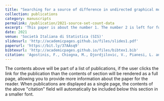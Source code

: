 ```yaml
---
title: "Searching for a source of difference in undirected graphical models for count data: an empirical study"
collection: publications
category: manuscripts
permalink: /publication/2021-source-set-count-data
excerpt: 'This paper is about the number 1. The number 2 is left for future work.'
date: 2021
venue: 'Società Italiana di Statistica (SIS)'
slidesurl: 'http://academicpages.github.io/files/slides1.pdf'
paperurl: 'https://bit.ly/37AAsq9'
bibtexurl: 'http://academicpages.github.io/files/bibtex1.bib'
citation: 'Agostinis, F., Chiogna, M., Djordjilovic, V., Pianesi, L. and Romualdi, C. (2021). &quot;Paper Title Number 1.&quot; <i>Journal 1</i>. 1(1).'
---
```

The contents above will be part of a list of publications, if the user clicks the link for the publication than the contents of section will be rendered as a full page, allowing you to provide more information about the paper for the reader. When publications are displayed as a single page, the contents of the above "citation" field will automatically be included below this section in a smaller font.
